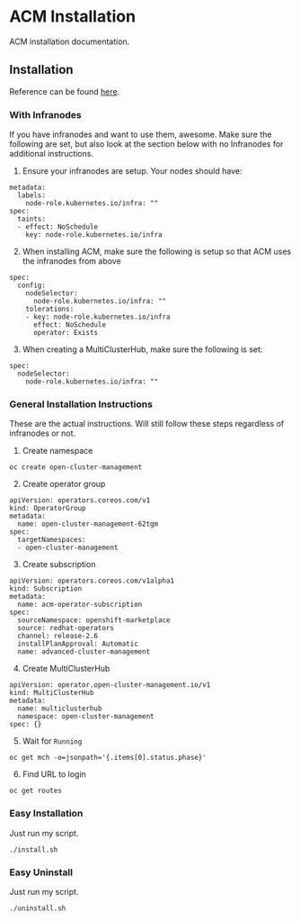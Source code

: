 # ACM Installation
ACM installation documentation.

## Installation
Reference can be found [here](https://access.redhat.com/documentation/en-us/red_hat_advanced_cluster_management_for_kubernetes/2.6/html/install/installing#installing-from-the-cli).

### With Infranodes
If you have infranodes and want to use them, awesome.  Make sure the following are set, but also look at the section below with no Infranodes for additional instructions.

1.  Ensure your infranodes are setup. Your nodes should have:
```
metadata:
  labels:
    node-role.kubernetes.io/infra: ""
spec:
  taints:
  - effect: NoSchedule
    key: node-role.kubernetes.io/infra
```

2.  When installing ACM, make sure the following is setup so that ACM uses the infranodes from above
```
spec:
  config:
    nodeSelector:
      node-role.kubernetes.io/infra: ""
    tolerations:
    - key: node-role.kubernetes.io/infra
      effect: NoSchedule
      operator: Exists
```

3.  When creating a MultiClusterHub, make sure the following is set:
```
spec:
  nodeSelector:
    node-role.kubernetes.io/infra: ""
```

### General Installation Instructions
These are the actual instructions.  Will still follow these steps regardless of infranodes or not.

1.  Create namespace
```
oc create open-cluster-management
```

2.  Create operator group
```
apiVersion: operators.coreos.com/v1
kind: OperatorGroup
metadata:
  name: open-cluster-management-62tgm
spec:
  targetNamespaces:
  - open-cluster-management
```

3.  Create subscription
```
apiVersion: operators.coreos.com/v1alpha1
kind: Subscription
metadata:
  name: acm-operator-subscription
spec:
  sourceNamespace: openshift-marketplace
  source: redhat-operators
  channel: release-2.6
  installPlanApproval: Automatic
  name: advanced-cluster-management
```

4.  Create MultiClusterHub
```
apiVersion: operator.open-cluster-management.io/v1
kind: MultiClusterHub
metadata:
  name: multiclusterhub
  namespace: open-cluster-management
spec: {}
```

5.  Wait for `Running`
```
oc get mch -o=jsonpath='{.items[0].status.phase}'
```

6.  Find URL to login
```
oc get routes
```

### Easy Installation
Just run my script.

```
./install.sh
```

### Easy Uninstall
Just run my script.

```
./uninstall.sh
```
